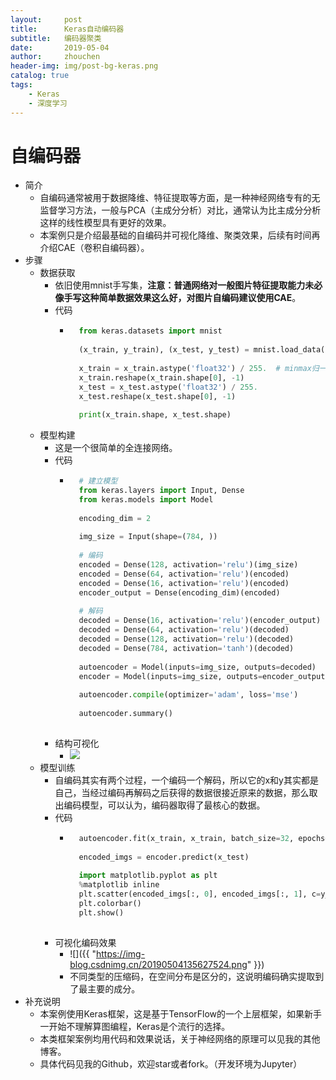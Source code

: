 ```yaml
---
layout:     post
title:      Keras自动编码器
subtitle:   编码器聚类
date:       2019-05-04
author:     zhouchen
header-img: img/post-bg-keras.png
catalog: true
tags:
    - Keras
    - 深度学习
---
```


# 自编码器
- 简介
	- 自编码通常被用于数据降维、特征提取等方面，是一种神经网络专有的无监督学习方法，一般与PCA（主成分分析）对比，通常认为比主成分分析这样的线性模型具有更好的效果。
	- 本案例只是介绍最基础的自编码并可视化降维、聚类效果，后续有时间再介绍CAE（卷积自编码器）。
- 步骤	
	- 数据获取
		- 依旧使用mnist手写集，**注意：普通网络对一般图片特征提取能力未必像手写这种简单数据效果这么好，对图片自编码建议使用CAE**。
		- 代码
			- ```python
				from keras.datasets import mnist
				
				(x_train, y_train), (x_test, y_test) = mnist.load_data()  # 这里只需要使用x，为了对应接口才拿出y的
				
				x_train = x_train.astype('float32') / 255.  # minmax归一
				x_train.reshape(x_train.shape[0], -1)
				x_test = x_test.astype('float32') / 255.
				x_test.reshape(x_test.shape[0], -1)
				
				print(x_train.shape, x_test.shape)
				```
	- 模型构建
		- 这是一个很简单的全连接网络。
		- 代码
			- ```python
				# 建立模型
				from keras.layers import Input, Dense
				from keras.models import Model
				
				encoding_dim = 2
				
				img_size = Input(shape=(784, ))
				
				# 编码
				encoded = Dense(128, activation='relu')(img_size)
				encoded = Dense(64, activation='relu')(encoded)
				encoded = Dense(16, activation='relu')(encoded)
				encoder_output = Dense(encoding_dim)(encoded)
				
				# 解码
				decoded = Dense(16, activation='relu')(encoder_output)
				decoded = Dense(64, activation='relu')(decoded)
				decoded = Dense(128, activation='relu')(decoded)
				decoded = Dense(784, activation='tanh')(decoded)
				
				autoencoder = Model(inputs=img_size, outputs=decoded)
				encoder = Model(inputs=img_size, outputs=encoder_output)
				
				autoencoder.compile(optimizer='adam', loss='mse')
				
				autoencoder.summary()
				
				```
		- 结构可视化
			- ![](https://img-blog.csdnimg.cn/20190504133253558.png)
	- 模型训练
		- 自编码其实有两个过程，一个编码一个解码，所以它的x和y其实都是自己，当经过编码再解码之后获得的数据很接近原来的数据，那么取出编码模型，可以认为，编码器取得了最核心的数据。
		- 代码
			- ```python
				autoencoder.fit(x_train, x_train, batch_size=32, epochs=20, shuffle=True, verbose=True)
				
				encoded_imgs = encoder.predict(x_test)
				
				import matplotlib.pyplot as plt
				%matplotlib inline
				plt.scatter(encoded_imgs[:, 0], encoded_imgs[:, 1], c=y_test)
				plt.colorbar()
				plt.show()
				
				```
		- 可视化编码效果
			- ![]({{ "https://img-blog.csdnimg.cn/20190504135627524.png" }})
			- 不同类型的压缩码，在空间分布是区分的，这说明编码确实提取到了最主要的成分。
- 补充说明
	- 本案例使用Keras框架，这是基于TensorFlow的一个上层框架，如果新手一开始不理解算图编程，Keras是个流行的选择。
	- 本类框架案例均用代码和效果说话，关于神经网络的原理可以见我的其他博客。
	- 具体代码见我的Github，欢迎star或者fork。（开发环境为Jupyter）